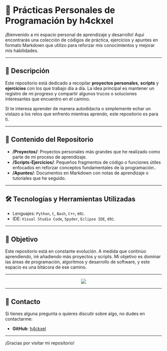 # 📘 **Prácticas Personales de Programación** by **h4ckxel**

¡Bienvenido a mi espacio personal de aprendizaje y desarrollo! Aquí encontrarás una colección de códigos de práctica, ejercicios y apuntes en formato Markdown que utilizo para reforzar mis conocimientos y mejorar mis habilidades.

---

## 🚀 **Descripción**

Este repositorio está dedicado a recopilar **proyectos personales**, **scripts** y **ejercicios** con los que trabajo día a día. La idea principal es mantener un registro de mi progreso y compartir algunos trucos o soluciones interesantes que encuentro en el camino.

Si te interesa aprender de manera autodidacta o simplemente echar un vistazo a los retos que enfrento mientras aprendo, este repositorio es para ti.

---

## 📂 **Contenido del Repositorio**

- **/Proyectos/**: Proyectos personales más grandes que he realizado como parte de mi proceso de aprendizaje.
- **/Scripts-Ejercicios/**: Pequeños fragmentos de código o funciones útiles enfocados en reforzar conceptos fundamentales de la programación..
- **/Apuntes/**: Documentos en Markdown con notas de aprendizaje o tutoriales que he seguido.

---

## 🛠 **Tecnologías y Herramientas Utilizadas**

- Lenguajes: `Python`, `C`, `Bash`, `C++`, etc.
- IDE: `Visual Studio Code`, `Spyder`, `Eclipse IDE`, etc.

---

## 🎯 **Objetivo**

Este repositorio está en constante evolución. A medida que continúo aprendiendo, iré añadiendo más proyectos y scripts. Mi objetivo es dominar las áreas de programación, algoritmos y desarrollo de software, y este espacio es una bitácora de ese camino.

---
<div align="center">

<img src="https://i.pinimg.com/originals/9f/b0/e9/9fb0e9a48e6b312f4725d9497d31c46a.gif">

</div>

---

## 📧 **Contacto**

Si tienes alguna pregunta o quieres discutir sobre algo, no dudes en contactarme:

- **GitHub**: [h4ckxel](https://github.com/h4ckxel)

---

¡Gracias por visitar mi repositorio!

